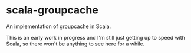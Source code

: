scala-groupcache
=================

An implementation of [groupcache](https://github.com/golang/groupcache) in Scala.

This is an early work in progress and I'm still just getting up to speed with Scala, so there won't be anything to see here for a while.

